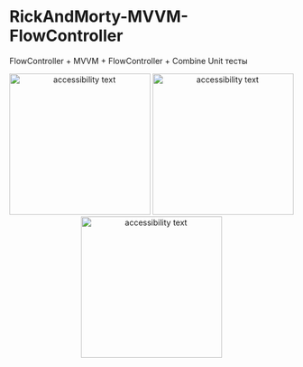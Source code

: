 # RickAndMorty-MVVM-FlowController

FlowController + MVVM + FlowController + Combine
Unit тесты

<p align="center">
  <img src="https://user-images.githubusercontent.com/108129792/241874818-875f7ac6-ad6d-4aae-a8d8-e34c4d097217.png" width="250" alt="accessibility text">
  <img src="https://user-images.githubusercontent.com/108129792/241874847-a6c94a83-2b68-423c-8a14-8b22d3b64dcc.png" width="250" alt="accessibility text">
  <img src="https://user-images.githubusercontent.com/108129792/241874864-4e3c3546-e11e-48e8-af53-c9178476dd9b.png" width="250" alt="accessibility text">
</p>

